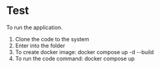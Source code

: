# Test

To run the application.
1. Clone the code to the system
2. Enter into the folder 
3. To create docker image: docker compose up -d --build
4. To run the code command: docker compose up
